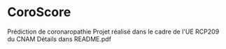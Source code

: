 # CoroScore
Prédiction de coronaropathie
Projet réalisé dans le cadre de l'UE RCP209 du CNAM
Détails dans README.pdf
